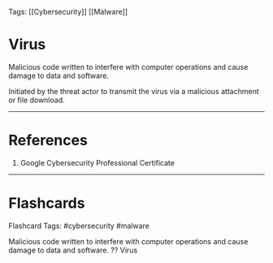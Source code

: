 Tags: [[Cybersecurity]] [[Malware]]
# Virus

Malicious code written to interfere with computer operations and cause damage to data and software.

Initiated by the threat actor to transmit the virus via a malicious attachment or file download.

---
# References

1. Google Cybersecurity Professional Certificate

---
# Flashcards

Flashcard Tags: #cybersecurity #malware 

Malicious code written to interfere with computer operations and cause damage to data and software.
??
Virus
<!--SR:!2024-04-29,3,250!2024-04-27,2,248-->